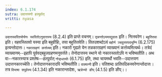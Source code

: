 ```yaml
---
index: 6.1.174
sutra: उदात्तयणो हल्पूर्वात्
vritti: nyasa

---
```

`उदात्तस्वरितयोर्यणः स्वरितोऽनुदात्तस्य` (8.2.4) इति प्राप्ते वचनम्। `तृन्नन्तोऽयमाद्युदातः` इति। नित्स्वरेण। `बहुतितवा` इति। वहवस्तितवो यस्या इति बहुव्रीहिः, तया बहुतितवेति। तितउशब्दोऽयं `बहोर्न ञ्चदुत्तरपदभूम्नि` (6.2.175) इत्यन्तोदात्तः।
`नकारग्रहणं कर्त्तव्यम्` इति। नकारो गृह्यते येन तन्नकारग्रहणं व्याख्यानं कर्त्तव्यमित्यर्थः। तत्रेदं व्याख्यानम्--इहापि पूर्ववद्बहुलग्रहणमनुवर्त्तते। तेनोदात्तस्य स्थाने यो नकारस्ततोऽपि न भविष्यतीति। अथ वा--नकारस्यात्र प्रश्लेषः--हल्पूर्वात् `नोङ्धात्वोः` (6.1.75) इति, तथा चायमर्थो भवति--उदात्तयण उदात्तनकारच्चेति। तेनोदात्तनकारादपि भविष्यतीति। `वाक्पत्नी` इति। पतिशब्दः प्रातिपदिकस्वरेणान्तोदात्तः। तत्र `विभाषा सपूर्वस्य` (4.1.34) इति नकारान्तादेशः, `ऋन्नेभ्यो ङीप्` (4.1.5) इति ङीप्।।
